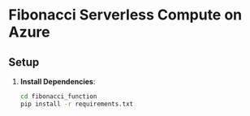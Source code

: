 # Fibonacci Serverless Compute on Azure

## Setup
1. **Install Dependencies**:
   ```bash
   cd fibonacci_function
   pip install -r requirements.txt